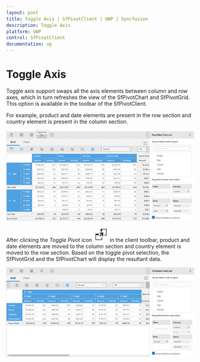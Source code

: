 ```yaml
---
layout: post
title: Toggle Axis | SfPivotClient | UWP | Syncfusion
description: Toggle Axis
platform: UWP
control: SfPivotClient
documentation: ug
---
```


# Toggle Axis

Toggle axis support swaps all the axis elements between column and row axes, which in turn refreshes the view of the SfPivotChart and SfPivotGrid. This option is available in the toolbar of the SfPivotClient.

For example, product and date elements are present in the row section and country element is present in the column section.

![](Toggle-Axis_images/Toggle-Pivot_image1.png)

After clicking the *Toggle Pivot* icon ![](Toggle-Axis_images/Toggle-pivot-icon.png) in the client toolbar, product and date elements are moved to the column section and country element is moved to the row section. Based on the toggle pivot selection, the SfPivotGrid and the SfPivotChart will display the resultant data.

![](Toggle-Axis_images/Toggle-Pivot_image2.png)